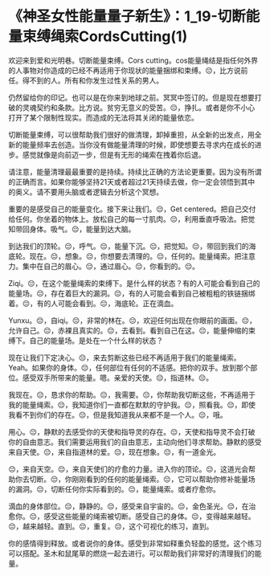 # 《神圣女性能量量子新生》：1_19-切断能量束缚绳索CordsCutting(1)

欢迎来到爱和光明巷。切断能量束缚。Cors cutting。cos能量绳结是指任何外界的人事物对你造成的已经不再适用于你现状的能量捆绑和束缚。😔，比方说前任。得不到的人。所有和你发生过性关系的男人。

仍然留给你的印记。也可以是在你来到地球之前。冥冥中签订的。但是现在想要打破的灵魂契约和条款。比方说。贫穷无意义的受苦。😔，挣扎。或者是你不小心打开了某个限制性现实。而造成的无法将其关闭的能量依恋。

切断能量束缚，可以很帮助我们很好的做清理，卸掉重担，从全新的出发点，用全新的能量频率去创造。当你没有做能量清理的时候，即使想要去寻求内在成长的进步。感觉就像是向前迈一步，但是有无形的绳索在拽着你后退。

请注意，能量清理最最重要的是持续。持续比正确的方法论更重要。因为没有所谓的正确而言。如果你能够坚持21天或者超过21天持续去做，你一定会领悟到其中的奥义。请不要用头脑或者逻辑去分析这个冥想。

重要的是感受自己的能量变化。接下来让我们。😔，Get centered。把自己交付给任何。你坐着的物体上。放松自己的每一寸肌肉。😔，利用垂直呼吸法。把觉知带回身体。吸气。😔，能量到达大脑。

到达我们的顶轮。😔，呼气。😔，能量下沉。😔，把觉知。😔，带回到我们的海底轮。现在。😔，想象。😔，你想要去清理的。😔，任何的。能量绳索。把注意力。集中在自己的眉心。😔，通过眉心。😔，你看到的。😔。

Ziqi。😔，在这个能量绳索的束缚下。是什么样的状态？有的人可能会看到自己的能量场。😔，存在着巨大的漏洞。😔，有的人可能会看到自己被粗粗的铁链捆绑着。😔，有的人可能会看到。😔，海底轮。正在滴血。

Yunxu。😔，自iqi。😔，非常的林在。😔，欢迎任何出现在你眼前的画面。😔，允许自己。😔，赤裸且真实的。😔，去看到。看到自己在这。😔，能量伸缩的束缚下。自己的能量场。是处在一个什么样的状态？

现在让我们下定决心。😔，来去剪断这些已经不再适用于我们的能量绳索。Yeah。如果你的身体。😔，任何部位有任何的不适感。把你的双手。放到那个部位。感受双手所带来的能量。嗯。亲爱的天使。😔，指道林。😔。

我现在。😔，恳求你的帮助。😔，我需要。😔，你帮助我切断这些，不再适用于我的能量绳索。😔，我知道你们一直都在默默的守护我。😔，照看我。😔，即使我看不到你们的存在。😔，但是我知道我从来都不是一个人。😔，哦。

用心。😔，静默的去感受你的天使和指导灵的存在。😔，天使和指导灵不会打破你的自由意志。我们需要运用我们的自由意志，主动向他们寻求帮助。静默的感受来自天使。😔，来自指道林的爱。😔，现在想象。😔，有一道金光。

😔，来自天空。😔，来自天使们的疗愈的力量。进入你的顶论。😔，这道光会帮助你去切断。😔，你刚刚看到的任何的能量绳索。😔，它可以帮助你修补能量场的漏洞。😔，切断任何你实际看到的。😔，能量绳索。或者疗愈你。

滴血的身体部位。😔，静静的。😔，感受来自宇宙的。😔，金色圣光。😔，在治愈你。😔，感受这些能量的绳索被切断。感受自己的身体。😔，变得越来越轻。😔，越来越轻。直到。😔，重复。😔，这个可视化的练习，直到。

你的感情得到释放。或者说你的身体。感受到非常如释重负轻盈的感觉。这个练习可以搭配。圣木和鼠尾草的燃烧一起去进行。可以帮助我们非常好的清理我们的能量。

